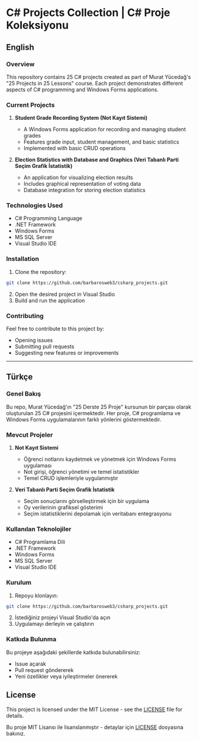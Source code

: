 # C# Projects Collection | C# Proje Koleksiyonu

## English

### Overview
This repository contains 25 C# projects created as part of Murat Yücedağ's "25 Projects in 25 Lessons" course. Each project demonstrates different aspects of C# programming and Windows Forms applications.

### Current Projects

1. **Student Grade Recording System (Not Kayıt Sistemi)**
   - A Windows Forms application for recording and managing student grades
   - Features grade input, student management, and basic statistics
   - Implemented with basic CRUD operations

2. **Election Statistics with Database and Graphics (Veri Tabanlı Parti Seçim Grafik İstatistik)**
   - An application for visualizing election results
   - Includes graphical representation of voting data
   - Database integration for storing election statistics

### Technologies Used
- C# Programming Language
- .NET Framework
- Windows Forms
- MS SQL Server
- Visual Studio IDE

### Installation
1. Clone the repository:
```bash
git clone https://github.com/barbarosweb3/csharp_projects.git
```
2. Open the desired project in Visual Studio
3. Build and run the application

### Contributing
Feel free to contribute to this project by:
- Opening issues
- Submitting pull requests
- Suggesting new features or improvements

---

## Türkçe

### Genel Bakış
Bu repo, Murat Yücedağ'ın "25 Derste 25 Proje" kursunun bir parçası olarak oluşturulan 25 C# projesini içermektedir. Her proje, C# programlama ve Windows Forms uygulamalarının farklı yönlerini göstermektedir.

### Mevcut Projeler

1. **Not Kayıt Sistemi**
   - Öğrenci notlarını kaydetmek ve yönetmek için Windows Forms uygulaması
   - Not girişi, öğrenci yönetimi ve temel istatistikler
   - Temel CRUD işlemleriyle uygulanmıştır

2. **Veri Tabanlı Parti Seçim Grafik İstatistik**
   - Seçim sonuçlarını görselleştirmek için bir uygulama
   - Oy verilerinin grafiksel gösterimi
   - Seçim istatistiklerini depolamak için veritabanı entegrasyonu

### Kullanılan Teknolojiler
- C# Programlama Dili
- .NET Framework
- Windows Forms
- MS SQL Server
- Visual Studio IDE

### Kurulum
1. Repoyu klonlayın:
```bash
git clone https://github.com/barbarosweb3/csharp_projects.git
```
2. İstediğiniz projeyi Visual Studio'da açın
3. Uygulamayı derleyin ve çalıştırın

### Katkıda Bulunma
Bu projeye aşağıdaki şekillerde katkıda bulunabilirsiniz:
- Issue açarak
- Pull request göndererek
- Yeni özellikler veya iyileştirmeler önererek

## License
This project is licensed under the MIT License - see the [LICENSE](LICENSE) file for details.

Bu proje MIT Lisansı ile lisanslanmıştır - detaylar için [LICENSE](LICENSE) dosyasına bakınız.
